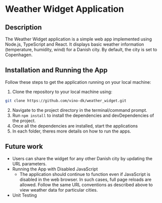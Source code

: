 # Weather Widget Application

## Description
The Weather Widget application is a simple web app implemented using Node.js, TypeScript and React. It displays basic weather information (temperature, humidity, wind) for a Danish city. By default, the city is set to Copenhagen. 

## Installation and Running the App
Follow these steps to get the application running on your local machine:

1. Clone the repository to your local machine using: 
```bash
git clone https://github.com/vino-dk/weather_widget.git
```
2. Navigate to the project directory in the terminal/command prompt.
3. Run `npm install` to install the dependencies and devDependencies of the project.
4. Once all the dependencies are installed, start the applications
5. In each folder, theres more details on how to run the apps. 

## Future work
 * Users can share the widget for any other Danish city by updating the URL parameters.
 * Running the App with Disabled JavaScript
   * The application should continue to function even if JavaScript is disabled in the web browser. In such cases, full page reloads are allowed. Follow the same URL conventions as described above to view weather data for particular cities.
 * Unit Testing